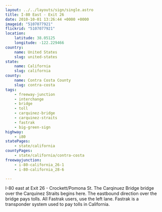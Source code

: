 ```yaml
---
layout: ../../layouts/sign/single.astro
title: I-80 East - Exit 26
date: 2010-10-01 13:26:44 +0000 +0000
imageid: "5107077921"
flickrid: "5107077921"
location:
    latitude: 38.05125
    longitude: -122.229466
country:
    name: United States
    slug: united-states
state:
    name: California
    slug: california
county:
    name: Contra Costa County
    slug: contra-costa
tags:
    - freeway-junction
    - interchange
    - bridge
    - toll
    - carquinez-bridge
    - carquinez-straits
    - fastrak
    - big-green-sign
highway:
    - i80
statePages:
    - state/california
countyPages:
    - state/california/contra-costa
freewayjunction:
    - i-80-california_26-1
    - i-80-california_28-6

---
```

I-80 east at Exit 26 - Crockett/Pomona St.  The Carqinuez Bridge bridge over the Carquinez Straits begins here.  The eastbound direction over the bridge pays tolls.  All Fastrak users, use the left lane.  Fastrak is a transponder system used to pay tolls in California.
